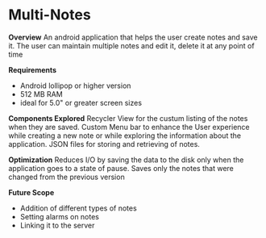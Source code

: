 Multi-Notes
===========

**Overview**
An android application that helps the user create notes and save it. The user can maintain multiple notes and edit it, delete it at any point of time

**Requirements**
* Android lollipop or higher version
* 512 MB RAM
* ideal for 5.0" or greater screen sizes

**Components Explored**
Recycler View for the custum listing of the notes when they are saved.
Custom Menu bar to enhance the User experience while creating a new note or while exploring the information about the application.
JSON files for storing and retrieving of notes.

**Optimization**
Reduces I/O by saving the data to the disk only when the application goes to a state of pause.
Saves only the notes that were changed from the previous version

**Future Scope**
* Addition of different types of notes
* Setting alarms on notes
* Linking it to the server
